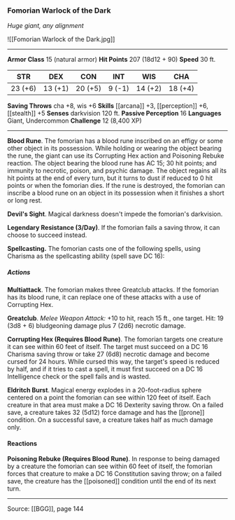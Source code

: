 ### Fomorian Warlock of the Dark
_Huge giant, any alignment_

![[Fomorian Warlock of the Dark.jpg]]




---

**Armor Class** 15 (natural armor)
**Hit Points** 207 (18d12 + 90)
**Speed** 30 ft.

| STR     | DEX     | CON     | INT     | WIS     | CHA     |
|---------|---------|---------|---------|---------|---------|
| 23 (+6) | 13 (+1) | 20 (+5) | 9 (-1) | 14 (+2) | 18 (+4) |

**Saving Throws** cha +8, wis +6
**Skills** [[arcana]] +3, [[perception]] +6, [[stealth]] +5
**Senses** darkvision 120 ft.
**Passive Perception** 16
**Languages** Giant, Undercommon
**Challenge** 12 (8,400 XP)

---

**Blood Rune**. The fomorian has a blood rune inscribed on an effigy or some other object in its possession. While holding or wearing the object bearing the rune, the giant can use its Corrupting Hex action and Poisoning Rebuke reaction. The object bearing the blood rune has AC 15; 30 hit points; and immunity to necrotic, poison, and psychic damage. The object regains all its hit points at the end of every turn, but it turns to dust if reduced to 0 hit points or when the fomorian dies. If the rune is destroyed, the fomorian can inscribe a blood rune on an object in its possession when it finishes a short or long rest.

**Devil's Sight**. Magical darkness doesn't impede the fomorian's darkvision.

**Legendary Resistance (3/Day)**. If the fomorian fails a saving throw, it can choose to succeed instead.

**Spellcasting.** The fomorian casts one of the following spells, using Charisma as the spellcasting ability (spell save DC 16):

##### Actions
**Multiattack**. The fomorian makes three Greatclub attacks. If the fomorian has its blood rune, it can replace one of these attacks with a use of Corrupting Hex.

**Greatclub**. _Melee Weapon Attack:_ +10 to hit, reach 15 ft., one target. Hit: 19 (3d8 + 6) bludgeoning damage plus 7 (2d6) necrotic damage.

**Corrupting Hex (Requires Blood Rune)**. The fomorian targets one creature it can see within 60 feet of itself. The target must succeed on a DC 16 Charisma saving throw or take 27 (6d8) necrotic damage and become cursed for 24 hours. While cursed this way, the target's speed is reduced by half, and if it tries to cast a spell, it must first succeed on a DC 16 Intelligence check or the spell fails and is wasted.

**Eldritch Burst**. Magical energy explodes in a 20-foot-radius sphere centered on a point the fomorian can see within 120 feet of itself. Each creature in that area must make a DC 16 Dexterity saving throw. On a failed save, a creature takes 32 (5d12) force damage and has the [[prone]] condition. On a successful save, a creature takes half as much damage only.

#### Reactions
**Poisoning Rebuke (Requires Blood Rune)**. In response to being damaged by a creature the fomorian can see within 60 feet of itself, the fomorian forces that creature to make a DC 16 Constitution saving throw; on a failed save, the creature has the [[poisoned]] condition until the end of its next turn.


---

Source: [[BGG]], page 144